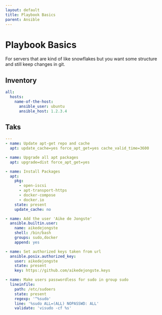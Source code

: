 ```yaml
---
layout: default
title: Playbook Basics
parent: Ansible
---
```


# Playbook Basics

For servers that are kind of like snowflakes but you want some structure and still keep changes in git.

## Inventory

```yaml
all:
  hosts:
    name-of-the-host:
      ansible_user: ubuntu
      ansible_host: 1.2.3.4
```

## Taks

```yaml
---
- name: Update apt-get repo and cache
  apt: update_cache=yes force_apt_get=yes cache_valid_time=3600

- name: Upgrade all apt packages
  apt: upgrade=dist force_apt_get=yes

- name: Install Packages
  apt:
    pkg:
      - open-iscsi
      - apt-transport-https
      - docker-compose
      - docker.io
    state: present
    update_cache: no

- name: Add the user 'Aike de Jongste'
  ansible.builtin.user:
    name: aikedejongste
    shell: /bin/bash
    groups: sudo,docker
    append: yes

- name: Set authorized keys taken from url
  ansible.posix.authorized_key:
    user: aikedejongste
    state: present
    key: https://github.com/aikedejongste.keys

- name: Make users passwordless for sudo in group sudo
  lineinfile:
    path: /etc/sudoers
    state: present
    regexp: '^%sudo'
    line: '%sudo ALL=(ALL) NOPASSWD: ALL'
    validate: 'visudo -cf %s'

```
